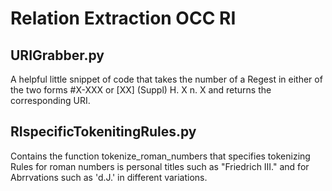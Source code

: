 # Relation Extraction OCC RI


## URIGrabber.py 
A helpful little snippet of code that takes the number of a Regest in either of the two forms #X-XXX or [XX] (Suppl) H. X n. X and returns the corresponding URI.

## RIspecificTokenitingRules.py
Contains the function tokenize_roman_numbers that specifies tokenizing Rules for roman numbers is personal titles such as "Friedrich III." and for Abrrvations such as 'd.J.' in different variations.
